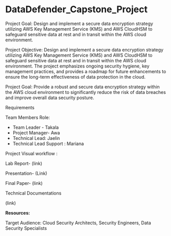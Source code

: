 # DataDefender_Capstone_Project
Project Goal:
 Design and implement a secure data encryption strategy utilizing AWS Key Management Service (KMS) and AWS CloudHSM to safeguard sensitive data at rest and in transit within the AWS cloud environment. 







 Project Objective: Design and implement a secure data encryption strategy utilizing AWS Key Management Service (KMS) and AWS CloudHSM to safeguard sensitive data at rest and in transit within the AWS cloud environment. The project emphasizes ongoing security hygiene, key management practices, and provides a roadmap for future enhancements to ensure the long-term effectiveness of data protection in the cloud. 







 
Project Goal: Provide a robust and secure data encryption strategy within the AWS cloud environment to significantly reduce the risk of data breaches and improve overall data security posture. 





Requirements

Team Members Role:

- Team Leader - Takala
- Project Manager- Awa 
- Technical Lead: Jaelin
- Technical Lead Support : Mariana 


Project Visual workflow :







Lab Report- (link)

Presentation- (Link) 





Final Paper- (link)


Technical Documentations

(link)















**Resources:**
















Target Audience: Cloud Security Architects, Security Engineers, Data Security Specialists







